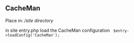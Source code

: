  ## CacheMan
 
 Place in: */site directory*

 in site entry.php load the CacheMan configuration
 ` $entry->loadConfig('CacheMan');`